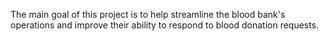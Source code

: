 The main goal of this project is to help streamline the blood bank's operations and improve their 
ability to respond to blood donation requests.

